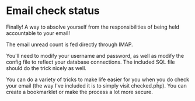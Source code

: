 # Email check status

Finally! A way to absolve yourself from the responsibilities of being held accountable to your email!

The email unread count is fed directly through IMAP.

You'll need to modify your username and password, as well as modify the config file to reflect your database connections. The included SQL file should do the trick nicely as well.

You can do a variety of tricks to make life easier for you when you do check your email (the way I've included it is to simply visit checked.php). You can create a bookmarklet or make the process a lot more secure.